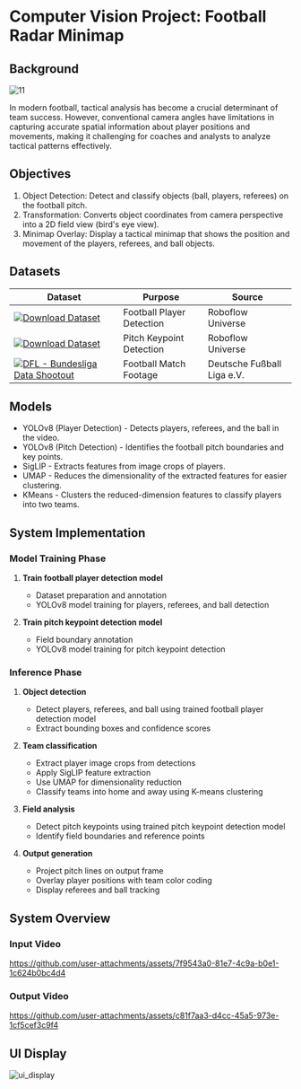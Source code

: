 # Computer Vision Project: Football Radar Minimap

## Background
![11](https://github.com/user-attachments/assets/fb614125-2312-419d-9144-a55c800597eb)

In modern football, tactical analysis has become a crucial determinant of team success. However, conventional camera angles have limitations in capturing accurate spatial information about player positions and movements, making it challenging for coaches and analysts to analyze tactical patterns effectively.

## Objectives
1. Object Detection: Detect and classify objects (ball, players, referees) on the football pitch.
2. Transformation: Converts object coordinates from camera perspective into a 2D field view (bird's eye view).
3. Minimap Overlay: Display a tactical minimap that shows the position and movement of the players, referees, and ball objects.

## Datasets
| Dataset | Purpose | Source |
|---------|---------|--------|
| [![Download Dataset](https://app.roboflow.com/images/download-dataset-badge.svg)](https://universe.roboflow.com/roboflow-jvuqo/football-players-detection-3zvbc) | Football Player Detection | Roboflow Universe |
| [![Download Dataset](https://app.roboflow.com/images/download-dataset-badge.svg)](https://universe.roboflow.com/roboflow-jvuqo/football-field-detection-f07vi) | Pitch Keypoint Detection | Roboflow Universe |
| [![DFL - Bundesliga Data Shootout](https://img.shields.io/badge/Download-20BEFF?style=for-the-badge&logo=kaggle&logoColor=white)](https://www.kaggle.com/competitions/dfl-bundesliga-data-shootout) | Football Match Footage | Deutsche Fußball Liga e.V. |

## Models
* YOLOv8 (Player Detection) - Detects players, referees, and the ball in the video.
* YOLOv8 (Pitch Detection) - Identifies the football pitch boundaries and key points.
* SigLIP - Extracts features from image crops of players.
* UMAP - Reduces the dimensionality of the extracted features for easier clustering.
* KMeans - Clusters the reduced-dimension features to classify players into two teams.

## System Implementation
### Model Training Phase
1. **Train football player detection model**
   - Dataset preparation and annotation
   - YOLOv8 model training for players, referees, and ball detection
   
2. **Train pitch keypoint detection model**
   - Field boundary annotation
   - YOLOv8 model training for pitch keypoint detection

### Inference Phase
1. **Object detection**
   - Detect players, referees, and ball using trained football player detection model
   - Extract bounding boxes and confidence scores

2. **Team classification**
   - Extract player image crops from detections
   - Apply SigLIP feature extraction
   - Use UMAP for dimensionality reduction
   - Classify teams into home and away using K-means clustering

3. **Field analysis**
   - Detect pitch keypoints using trained pitch keypoint detection model
   - Identify field boundaries and reference points

4. **Output generation**
   - Project pitch lines on output frame
   - Overlay player positions with team color coding
   - Display referees and ball tracking

## System Overview
### Input Video

https://github.com/user-attachments/assets/7f9543a0-81e7-4c9a-b0e1-1c624b0bc4d4

### Output Video

https://github.com/user-attachments/assets/c81f7aa3-d4cc-45a5-973e-1cf5cef3c9f4

## UI Display

![ui_display](https://github.com/user-attachments/assets/1f09ab5d-40b1-47d5-bcaa-a68f5e714e7e)
